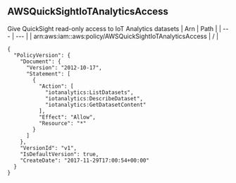 
## AWSQuickSightIoTAnalyticsAccess
Give QuickSight read-only access to IoT Analytics datasets
| Arn | Path |
| --- | --- |
| arn:aws:iam::aws:policy/AWSQuickSightIoTAnalyticsAccess | / |
```
{
  "PolicyVersion": {
    "Document": {
      "Version": "2012-10-17",
      "Statement": [
        {
          "Action": [
            "iotanalytics:ListDatasets",
            "iotanalytics:DescribeDataset",
            "iotanalytics:GetDatasetContent"
          ],
          "Effect": "Allow",
          "Resource": "*"
        }
      ]
    },
    "VersionId": "v1",
    "IsDefaultVersion": true,
    "CreateDate": "2017-11-29T17:00:54+00:00"
  }
}
```
